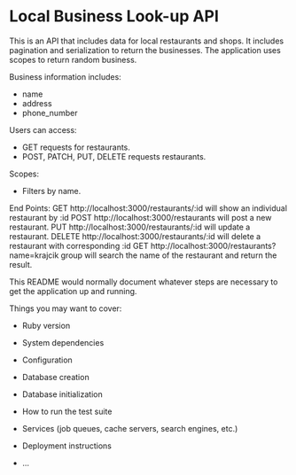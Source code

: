 # Local Business Look-up API

This is an API that includes data for local restaurants and shops. It includes pagination and serialization to return the businesses. The application uses scopes to return random business.


Business information includes:
* name
* address
* phone_number

Users can access:
* GET requests for restaurants.
* POST, PATCH, PUT, DELETE requests restaurants.

Scopes:
* Filters by name.

End Points:
GET http://localhost:3000/restaurants/:id will show an individual restaurant by :id
POST http://localhost:3000/restaurants will post a new restaurant.
PUT http://localhost:3000/restaurants/:id will update a restaurant.
DELETE http://localhost:3000/restaurants/:id will delete a restaurant with corresponding :id
GET http://localhost:3000/restaurants?name=krajcik group will search the name of the restaurant and return the result.



This README would normally document whatever steps are necessary to get the
application up and running.

Things you may want to cover:

* Ruby version

* System dependencies

* Configuration

* Database creation

* Database initialization

* How to run the test suite

* Services (job queues, cache servers, search engines, etc.)

* Deployment instructions

* ...

